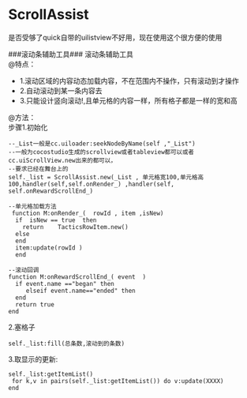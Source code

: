 # ScrollAssist
是否受够了quick自带的uilistview不好用，现在使用这个很方便的使用

###滚动条辅助工具###
滚动条辅助工具  
 @特点：

- 1.滚动区域的内容动态加载内容，不在范围内不操作，只有滚动到才操作 
- 2.自动滚动到某一条内容去 
- 3.只能设计竖向滚动!,且单元格的内容一样，所有格子都是一样的宽和高 


@方法：  
步骤1.初始化　 

    --_List一般是cc.uiloader:seekNodeByName(self ,"_List") 
    --一般为cocostudio生成的scrollview或者tableview都可以或者cc.uiScrollView.new出来的都可以，
    --要求已经在舞台上的
    self._list = ScrollAssist.new(_List , 单元格宽100,单元格高100,handler(self,self.onRender_) ,handler(self, self.onRewardScrollEnd_)

    --单元格加载方法
     function M:onRender_(  rowId , item ,isNew)
      if  isNew == true  then 
        return    TacticsRowItem.new()
      else 
      end
      item:update(rowId )
      end

    --滚动回调
    function M:onRewardScrollEnd_( event  )
      if event.name =="began" then 
         elseif event.name=="ended" then
      end
      return true 
    end
2.塞格子　

    self._list:fill(总条数,滚动到的条数)

3.取显示的更新: 

    self._list:getItemList() 
     for k,v in pairs(self._list:getItemList()) do v:update(XXXX)  
    end 
